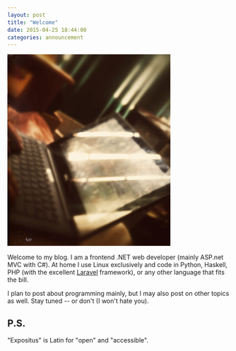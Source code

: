 ```yaml
---
layout: post
title: "Welcome"
date: 2015-04-25 18:44:00
categories: announcement
---
```


![laptop](/assets/laptop.jpg)

Welcome to my blog. I am a frontend .NET web developer (mainly ASP.net MVC with C#).
At home I use Linux exclusively and code in Python, Haskell, PHP (with the excellent
[Laravel][1] framework), or any other language that fits the bill.

I plan to post about programming mainly, but I may also post on other topics as well.
Stay tuned -- or don't (I won't hate you).

## P.S.

"Expositus" is Latin for "open" and "accessible".

  [1]:http://laravel.org/
